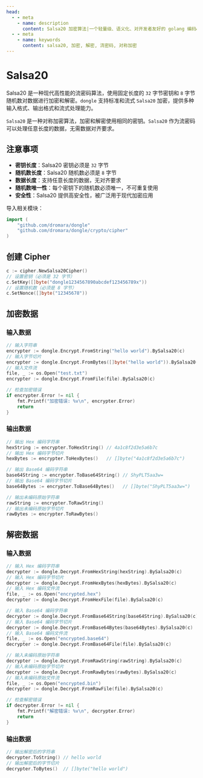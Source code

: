 ```yaml
---
head:
  - - meta
    - name: description
      content: Salsa20 加密算法|一个轻量级、语义化、对开发者友好的 golang 编码&密码库
  - - meta
    - name: keywords
      content: salsa20, 加密, 解密, 流密码, 对称加密
---
```


# Salsa20

Salsa20 是一种现代高性能的流密码算法，使用固定长度的 `32` 字节密钥和 `8` 字节随机数对数据进行加密和解密。`dongle` 支持标准和流式 `Salsa20` 加密，提供多种输入格式、输出格式和流式处理能力。

`Salsa20` 是一种对称加密算法，加密和解密使用相同的密钥。`Salsa20` 作为流密码可以处理任意长度的数据，无需数据对齐要求。

## 注意事项

- **密钥长度**：Salsa20 密钥必须是 `32` 字节
- **随机数长度**：Salsa20 随机数必须是 `8` 字节
- **数据长度**：支持任意长度的数据，无对齐要求
- **随机数唯一性**：每个密钥下的随机数必须唯一，不可重复使用
- **安全性**：Salsa20 提供高安全性，被广泛用于现代加密应用

导入相关模块：
```go
import (
    "github.com/dromara/dongle"
    "github.com/dromara/dongle/crypto/cipher"
)
```

## 创建 Cipher

```go
c := cipher.NewSalsa20Cipher()
// 设置密钥（必须是 32 字节）
c.SetKey([]byte("dongle1234567890abcdef123456789x"))
// 设置随机数（必须是 8 字节）
c.SetNonce([]byte("12345678"))
```

## 加密数据

### 输入数据

```go
// 输入字符串
encrypter := dongle.Encrypt.FromString("hello world").BySalsa20(c)
// 输入字节切片
encrypter := dongle.Encrypt.FromBytes([]byte("hello world")).BySalsa20(c)
// 输入文件流
file, _ := os.Open("test.txt")
encrypter := dongle.Encrypt.FromFile(file).BySalsa20(c)

// 检查加密错误
if encrypter.Error != nil {
	fmt.Printf("加密错误: %v\n", encrypter.Error)
	return
}
```

### 输出数据

```go
// 输出 Hex 编码字符串
hexString := encrypter.ToHexString() // 4a1c8f2d3e5a6b7c
// 输出 Hex 编码字节切片
hexBytes := encrypter.ToHexBytes()   // []byte("4a1c8f2d3e5a6b7c")

// 输出 Base64 编码字符串
base64String := encrypter.ToBase64String() // ShyPLT5aa3w=
// 输出 Base64 编码字节切片
base64Bytes := encrypter.ToBase64Bytes()   // []byte("ShyPLT5aa3w=")

// 输出未编码原始字符串
rawString := encrypter.ToRawString()
// 输出未编码原始字节切片
rawBytes := encrypter.ToRawBytes()
```

## 解密数据

### 输入数据

```go
// 输入 Hex 编码字符串
decrypter := dongle.Decrypt.FromHexString(hexString).BySalsa20(c)
// 输入 Hex 编码字节切片
decrypter := dongle.Decrypt.FromHexBytes(hexBytes).BySalsa20(c)
// 输入 Hex 编码文件流
file, _ := os.Open("encrypted.hex")
decrypter := dongle.Decrypt.FromHexFile(file).BySalsa20(c)

// 输入 Base64 编码字符串
decrypter := dongle.Decrypt.FromBase64String(base64String).BySalsa20(c)
// 输入 Base64 编码字节切片
decrypter := dongle.Decrypt.FromBase64Bytes(base64Bytes).BySalsa20(c)
// 输入 Base64 编码文件流
file, _ := os.Open("encrypted.base64")
decrypter := dongle.Decrypt.FromBase64File(file).BySalsa20(c)

// 输入未编码原始字符串
decrypter := dongle.Decrypt.FromRawString(rawString).BySalsa20(c)
// 输入未编码原始字节切片
decrypter := dongle.Decrypt.FromRawBytes(rawBytes).BySalsa20(c)
// 输入未编码原始文件流
file, _ := os.Open("encrypted.bin") 
decrypter := dongle.Decrypt.FromRawFile(file).BySalsa20(c)

// 检查解密错误
if decrypter.Error != nil {
	fmt.Printf("解密错误: %v\n", decrypter.Error)
	return
}
```

### 输出数据

```go
// 输出解密后的字符串
decrypter.ToString() // hello world
// 输出解密后的字节切片
decrypter.ToBytes()  // []byte("hello world")
```

